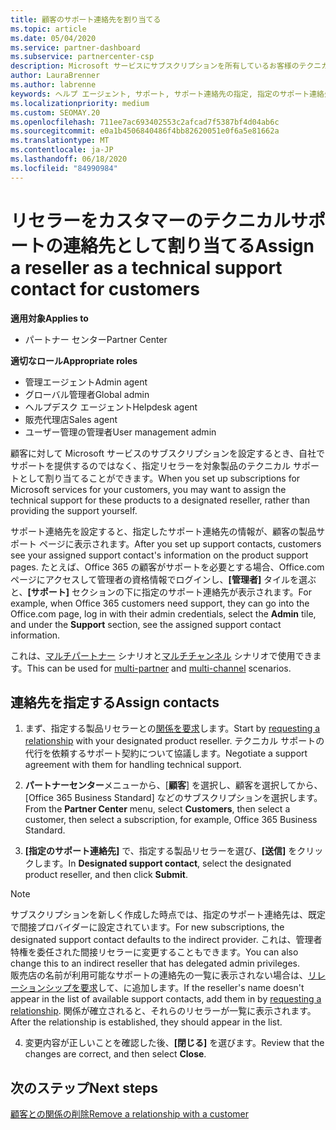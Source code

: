 ```yaml
---
title: 顧客のサポート連絡先を割り当てる
ms.topic: article
ms.date: 05/04/2020
ms.service: partner-dashboard
ms.subservice: partnercenter-csp
description: Microsoft サービスにサブスクリプションを所有しているお客様のテクニカルサポートの連絡先として、リセラーを割り当てる方法について説明します。
author: LauraBrenner
ms.author: labrenne
keywords: ヘルプ エージェント, サポート, サポート連絡先の指定, 指定のサポート連絡先
ms.localizationpriority: medium
ms.custom: SEOMAY.20
ms.openlocfilehash: 711ee7ac693402553c2afcad7f5387bf4d04ab6c
ms.sourcegitcommit: e0a1b4506840486f4bb82620051e0f6a5e81662a
ms.translationtype: MT
ms.contentlocale: ja-JP
ms.lasthandoff: 06/18/2020
ms.locfileid: "84990984"
---
```

# <a name="assign-a-reseller-as-a-technical-support-contact-for-customers"></a><span data-ttu-id="c6abe-104">リセラーをカスタマーのテクニカルサポートの連絡先として割り当てる</span><span class="sxs-lookup"><span data-stu-id="c6abe-104">Assign a reseller as a technical support contact for customers</span></span>

<span data-ttu-id="c6abe-105">**適用対象**</span><span class="sxs-lookup"><span data-stu-id="c6abe-105">**Applies to**</span></span>

- <span data-ttu-id="c6abe-106">パートナー センター</span><span class="sxs-lookup"><span data-stu-id="c6abe-106">Partner Center</span></span>

<span data-ttu-id="c6abe-107">**適切なロール**</span><span class="sxs-lookup"><span data-stu-id="c6abe-107">**Appropriate roles**</span></span>

- <span data-ttu-id="c6abe-108">管理エージェント</span><span class="sxs-lookup"><span data-stu-id="c6abe-108">Admin agent</span></span>
- <span data-ttu-id="c6abe-109">グローバル管理者</span><span class="sxs-lookup"><span data-stu-id="c6abe-109">Global admin</span></span>
- <span data-ttu-id="c6abe-110">ヘルプデスク エージェント</span><span class="sxs-lookup"><span data-stu-id="c6abe-110">Helpdesk agent</span></span>
- <span data-ttu-id="c6abe-111">販売代理店</span><span class="sxs-lookup"><span data-stu-id="c6abe-111">Sales agent</span></span>
- <span data-ttu-id="c6abe-112">ユーザー管理の管理者</span><span class="sxs-lookup"><span data-stu-id="c6abe-112">User management admin</span></span>

<span data-ttu-id="c6abe-113">顧客に対して Microsoft サービスのサブスクリプションを設定するとき、自社でサポートを提供するのではなく、指定リセラーを対象製品のテクニカル サポートとして割り当てることができます。</span><span class="sxs-lookup"><span data-stu-id="c6abe-113">When you set up subscriptions for Microsoft services for your customers, you may want to assign the technical support for these products to a designated reseller, rather than providing the support yourself.</span></span>

<span data-ttu-id="c6abe-114">サポート連絡先を設定すると、指定したサポート連絡先の情報が、顧客の製品サポート ページに表示されます。</span><span class="sxs-lookup"><span data-stu-id="c6abe-114">After you set up support contacts, customers see your assigned support contact's information on the product support pages.</span></span> <span data-ttu-id="c6abe-115">たとえば、Office 365 の顧客がサポートを必要とする場合、Office.com ページにアクセスして管理者の資格情報でログインし、**[管理者]** タイルを選ぶと、**[サポート]** セクションの下に指定のサポート連絡先が表示されます。</span><span class="sxs-lookup"><span data-stu-id="c6abe-115">For example, when Office 365 customers need support, they can go into the Office.com page, log in with their admin credentials, select the **Admin** tile, and under the **Support** section, see the assigned support contact information.</span></span>

<span data-ttu-id="c6abe-116">これは、[マルチパートナー](multipartner.md) シナリオと[マルチチャンネル](multichannel.md) シナリオで使用できます。</span><span class="sxs-lookup"><span data-stu-id="c6abe-116">This can be used for [multi-partner](multipartner.md) and [multi-channel](multichannel.md) scenarios.</span></span> 

<a href="" id="assigncontacts"></a>
## <a name="assign-contacts"></a><span data-ttu-id="c6abe-117">連絡先を指定する</span><span class="sxs-lookup"><span data-stu-id="c6abe-117">Assign contacts</span></span>

1.  <span data-ttu-id="c6abe-118">まず、指定する製品リセラーとの[関係を要求](request-a-relationship-with-a-customer.md)します。</span><span class="sxs-lookup"><span data-stu-id="c6abe-118">Start by [requesting a relationship](request-a-relationship-with-a-customer.md) with your designated product reseller.</span></span> <span data-ttu-id="c6abe-119">テクニカル サポートの代行を依頼するサポート契約について協議します。</span><span class="sxs-lookup"><span data-stu-id="c6abe-119">Negotiate a support agreement with them for handling technical support.</span></span>

2.  <span data-ttu-id="c6abe-120">**パートナーセンター**メニューから、[**顧客**] を選択し、顧客を選択してから、[Office 365 Business Standard] などのサブスクリプションを選択します。</span><span class="sxs-lookup"><span data-stu-id="c6abe-120">From the **Partner Center** menu, select **Customers**, then select a customer, then select a subscription, for example, Office 365 Business Standard.</span></span>

3.  <span data-ttu-id="c6abe-121">**[指定のサポート連絡先]** で、指定する製品リセラーを選び、**[送信]** をクリックします。</span><span class="sxs-lookup"><span data-stu-id="c6abe-121">In  **Designated support contact**, select the designated product reseller, and then click **Submit**.</span></span> 

   >[!NOTE]  
 ><span data-ttu-id="c6abe-122">サブスクリプションを新しく作成した時点では、指定のサポート連絡先は、既定で間接プロバイダーに設定されています。</span><span class="sxs-lookup"><span data-stu-id="c6abe-122">For new subscriptions, the designated support contact defaults to the indirect provider.</span></span> <span data-ttu-id="c6abe-123">これは、管理者特権を委任された間接リセラーに変更することもできます。</span><span class="sxs-lookup"><span data-stu-id="c6abe-123">You can also change this to an indirect reseller that has delegated admin privileges.</span></span>    
><span data-ttu-id="c6abe-124">販売店の名前が利用可能なサポートの連絡先の一覧に表示されない場合は、[リレーションシップを要求](request-a-relationship-with-a-customer.md)して、に追加します。</span><span class="sxs-lookup"><span data-stu-id="c6abe-124">If the reseller's name doesn't appear in the list of available support contacts, add them in by [requesting a relationship](request-a-relationship-with-a-customer.md).</span></span> <span data-ttu-id="c6abe-125">関係が確立されると、それらのリセラーが一覧に表示されます。</span><span class="sxs-lookup"><span data-stu-id="c6abe-125">After the relationship is established, they should appear in the list.</span></span>  

4.  <span data-ttu-id="c6abe-126">変更内容が正しいことを確認した後、**[閉じる]** を選びます。</span><span class="sxs-lookup"><span data-stu-id="c6abe-126">Review that the changes are correct, and then select **Close**.</span></span>

## <a name="next-steps"></a><span data-ttu-id="c6abe-127">次のステップ</span><span class="sxs-lookup"><span data-stu-id="c6abe-127">Next steps</span></span>

[<span data-ttu-id="c6abe-128">顧客との関係の削除</span><span class="sxs-lookup"><span data-stu-id="c6abe-128">Remove a relationship with a customer</span></span>](remove-a-relationship.md)